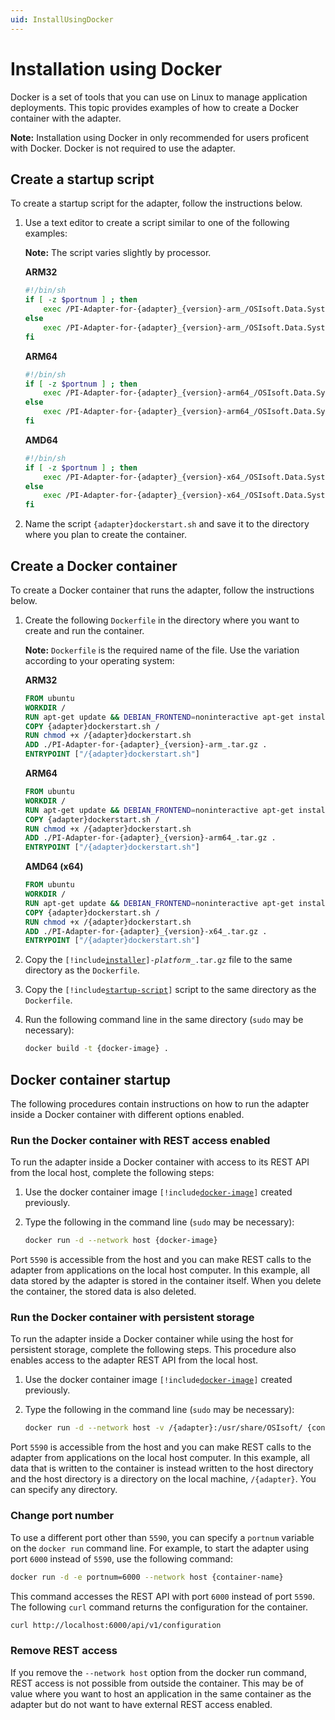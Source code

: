 ```yaml
---
uid: InstallUsingDocker
---
```


# Installation using Docker

Docker is a set of tools that you can use on Linux to manage application deployments. This topic provides examples of how to create a Docker container with the adapter.

**Note:** Installation using Docker in only recommended for users proficent with Docker. Docker is not required to use the adapter.

## Create a startup script

To create a startup script for the adapter, follow the instructions below.

1. Use a text editor to create a script similar to one of the following examples:

    **Note:** The script varies slightly by processor.

    <!-- PRERELEASE REMINDER: Update {adapter} and {version} placeholders. Example: bacnet, 1.1.0.192 -->
    
    **ARM32**

    ```bash
    #!/bin/sh
    if [ -z $portnum ] ; then
        exec /PI-Adapter-for-{adapter}_{version}-arm_/OSIsoft.Data.System.Host
    else
        exec /PI-Adapter-for-{adapter}_{version}-arm_/OSIsoft.Data.System.Host --port:$portnum
    fi
    ```

    **ARM64**

    ```bash
    #!/bin/sh
    if [ -z $portnum ] ; then
        exec /PI-Adapter-for-{adapter}_{version}-arm64_/OSIsoft.Data.System.Host
    else
        exec /PI-Adapter-for-{adapter}_{version}-arm64_/OSIsoft.Data.System.Host --port:$portnum
    fi
    ```

    **AMD64**
            
    ```bash
    #!/bin/sh
    if [ -z $portnum ] ; then
        exec /PI-Adapter-for-{adapter}_{version}-x64_/OSIsoft.Data.System.Host
    else
        exec /PI-Adapter-for-{adapter}_{version}-x64_/OSIsoft.Data.System.Host --port:$portnum
    fi
    ```

2. Name the script `{adapter}dockerstart.sh` and save it to the directory where you plan to create the container.

    <!-- PRERELEASE REMINDER: Update {adapter} placeholders. Example: bacnet -->

## Create a Docker container

To create a Docker container that runs the adapter, follow the instructions below.

1. Create the following `Dockerfile` in the directory where you want to create and run the container.

    **Note:** `Dockerfile` is the required name of the file. Use the variation according to your operating system:

    <!-- PRERELEASE REMINDER: Update {adapter} and {version} placeholders. Example: bacnet, 1.1.0.192 -->

    **ARM32**
    
    ```dockerfile
    FROM ubuntu
    WORKDIR /
    RUN apt-get update && DEBIAN_FRONTEND=noninteractive apt-get install -y ca-certificates libicu60 libssl1.1 curl
    COPY {adapter}dockerstart.sh /
    RUN chmod +x /{adapter}dockerstart.sh
    ADD ./PI-Adapter-for-{adapter}_{version}-arm_.tar.gz .
    ENTRYPOINT ["/{adapter}dockerstart.sh"]
    ```

    **ARM64**

    ```dockerfile
    FROM ubuntu
    WORKDIR /
    RUN apt-get update && DEBIAN_FRONTEND=noninteractive apt-get install -y ca-certificates libicu66 libssl1.1 curl
    COPY {adapter}dockerstart.sh /
    RUN chmod +x /{adapter}dockerstart.sh
    ADD ./PI-Adapter-for-{adapter}_{version}-arm64_.tar.gz .
    ENTRYPOINT ["/{adapter}dockerstart.sh"]
    ```
    
	**AMD64 (x64)**

    ```dockerfile
    FROM ubuntu
    WORKDIR /
    RUN apt-get update && DEBIAN_FRONTEND=noninteractive apt-get install -y ca-certificates libicu66 libssl1.1 curl
    COPY {adapter}dockerstart.sh /
    RUN chmod +x /{adapter}dockerstart.sh
    ADD ./PI-Adapter-for-{adapter}_{version}-x64_.tar.gz .
    ENTRYPOINT ["/{adapter}dockerstart.sh"]
    ```

2. Copy the <code>[!include[installer](../_includes/inline/installer-name.md)]-<var>platform</var>_.tar.gz</code> file to the same directory as the `Dockerfile`.

3. Copy the <code>[!include[startup-script](../_includes/inline/startup-script.md)]</code> script to the same directory as the `Dockerfile`.

4. Run the following command line in the same directory (`sudo` may be necessary):

	<!-- PRERELEASE REMINDER: Customize for {docker-image}. Example:bacnetadapter -->

    ```bash
    docker build -t {docker-image} .
    ```

## Docker container startup

The following procedures contain instructions on how to run the adapter inside a Docker container with different options enabled.

### Run the Docker container with REST access enabled

To run the adapter inside a Docker container with access to its REST API from the local host, complete the following steps:

1. Use the docker container image <code>[!include[docker-image](../_includes/inline/docker-image.md)]</code> created previously.

2. Type the following in the command line (`sudo` may be necessary):

	<!-- PRERELEASE REMINDER: Customize for {docker-image}. Example:bacnetadapter -->

    ```bash
    docker run -d --network host {docker-image}
    ```

Port `5590` is accessible from the host and you can make REST calls to the adapter from applications on the local host computer. In this example, all data stored by the adapter is stored in the container itself. When you delete the container, the stored data is also deleted.

### Run the Docker container with persistent storage

To run the adapter inside a Docker container while using the host for persistent storage, complete the following steps. This procedure also enables access to the adapter REST API from the local host.

1. Use the docker container image <code>[!include[docker-image](../_includes/inline/docker-image.md)]</code> created previously.

2. Type the following in the command line (`sudo` may be necessary):

	<!-- PRERELEASE REMINDER: Customize for {adapter} and {container-name}. Example:bacnetadapter, bacnet -->

    ```bash
    docker run -d --network host -v /{adapter}:/usr/share/OSIsoft/ {container-name}
    ```

Port `5590` is accessible from the host and you can make REST calls to the adapter from applications on the local host computer. In this example, all data that is written to the container is instead written to the host directory and the host directory is a directory on the local machine, <!-- customize -->`/{adapter}`. You can specify any directory.

### Change port number

To use a different port other than `5590`, you can specify a `portnum` variable on the `docker run` command line. For example, to start the adapter using port `6000` instead of `5590`, use the following command:

<!-- PRERELEASE REMINDER: Customize for {container-name}. Example:bacnetadapter -->

```bash
docker run -d -e portnum=6000 --network host {container-name}
```

This command accesses the REST API with port `6000` instead of port `5590`. The following `curl` command returns the configuration for the container.

```bash
curl http://localhost:6000/api/v1/configuration
```

### Remove REST access

If you remove the `--network host` option from the docker run command, REST access is not possible from outside the container. This may be of value where you want to host an application in the same container as the adapter but do not want to have external REST access enabled.
